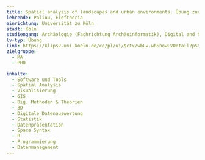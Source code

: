 ```yaml
---
title: Spatial analysis of landscapes and urban environments. Übung zur VL
lehrende: Paliou, Eleftheria
einrichtung: Universität zu Köln
stadt: Köln
studiengang: Archäologie (Fachrichtung Archäoinformatik), Digital and Computational Archaeology
lv-typ: Übung
link: https://klips2.uni-koeln.de/co/pl/ui/$ctx/wbLv.wbShowLVDetail?pStpSpNr=423813
zielgruppe:
  - MA
  - PHD

inhalte:
  - Software und Tools
  - Spatial Analysis
  - Visualisierung
  - GIS
  - Dig. Methoden & Theorien
  - 3D
  - Digitale Datenauswertung
  - Statistik
  - Datenpräsentation
  - Space Syntax
  - R
  - Programmierung
  - Datenmanagement
---
```

 
